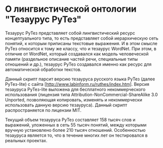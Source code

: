 О лингвистической онтологии "Тезаурус РуТез"
============

Тезаурус РуТез представляет собой лингвистический ресурс концептуального типа, то есть представляет собой иерархическую сеть понятий, к которым приписаны текстовые выражения. И в этом смысле РуТез относится к тому же классу, что и тезаурус WordNet. При этом, в отличие от WordNet, который создавался как модель человеческой памяти (раздельное описание частей речи, специальные типы отношений и др.), тезаурус РуТез создавался именно как ресурс для автоматической обработки текстов.

Данный скрипт парсит версию тезауруса русского языка РуТез (далее РуТез-lite) с сайта [http://www.labinform.ru/ruthes/index.htm]. Версия тезауруса РуТез-lite выложена для бесплатного некоммерческого использования (лицензия типа Attribution-NonCommercial-ShareAlike 3.0 Unported, позволяющая копировать, изменять и некоммерчески использовать данную версию тезауруса). Данный скрипт распространяется по лицензии MIT.

Текущий объем тезауруса РуТез составляет 158 тысяч слов и выражений, уложенных в сеть 55 тысяч понятий, между которыми вручную установлено более 210 тысяч отношений. Особенностью тезауруса является то, что в течение многих лет он тестировался в реальных проектах.
